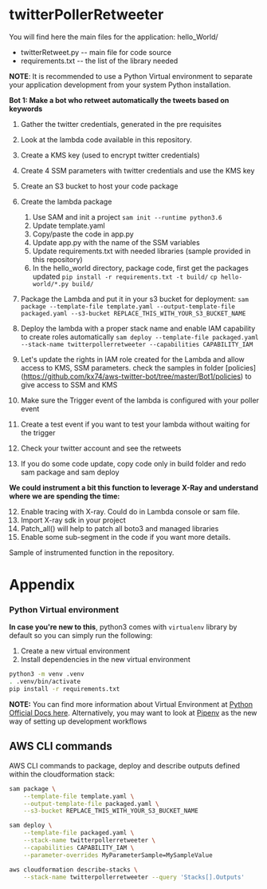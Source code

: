 # twitterPollerRetweeter

You will find here the main files for the application:
hello_World/
  * twitterRetweet.py -- main file for code source
  * requirements.txt -- the list of the library needed

**NOTE**: It is recommended to use a Python Virtual environment to separate your application development from  your system Python installation.

**Bot 1: Make a bot who retweet automatically the tweets based on keywords**
1. Gather the twitter credentials, generated in the pre requisites
2. Look at the lambda code available in this repository.
3. Create a KMS key (used to encrypt twitter credentials)
4. Create 4 SSM parameters with twitter credentials and use the KMS key
5. Create an S3 bucket to host your code package
6. Create the lambda package
    1. Use SAM and init a project
```sam init --runtime python3.6```
    2. Update template.yaml
    3. Copy/paste the code in app.py
    4. Update app.py with the name of the SSM variables
    5. Update requirements.txt with needed libraries (sample provided in this repository)
    6. In the hello_world directory, package code, first get the packages updated
    ```pip install -r requirements.txt -t build/```
    ```cp hello-world/*.py build/```
    
7. Package the Lambda and put it in your s3 bucket for deployment:
```sam package --template-file template.yaml --output-template-file packaged.yaml --s3-bucket REPLACE_THIS_WITH_YOUR_S3_BUCKET_NAME```
8. Deploy the lambda with a proper stack name and enable IAM capability to create roles automatically
```sam deploy --template-file packaged.yaml --stack-name twitterpollerretweeter --capabilities CAPABILITY_IAM```
9. Let's update the rights in IAM role created for the Lambda and allow access to KMS, SSM parameters. check the samples in folder [policies] (https://github.com/kx74/aws-twitter-bot/tree/master/Bot1/policies) to give access to SSM and KMS
10. Make sure the Trigger event of the lambda is configured with your poller event
11. Create a test event if you want to test your lambda without waiting for the trigger
12. Check your twitter account and see the retweets
13. If you do some code update, copy code only in build folder and redo sam package and sam deploy

**We could instrument a bit this function to leverage X-Ray and understand where we are spending the time:**

12. Enable tracing with X-ray. Could do in Lambda console or sam file.
13. Import X-ray sdk in your project
14. Patch_all() will help to patch all boto3 and managed libraries
13. Enable some sub-segment in the code if you want more details.

Sample of instrumented function in the repository.


# Appendix

### Python Virtual environment
**In case you're new to this**, python3 comes with `virtualenv` library by default so you can simply run the following:

1. Create a new virtual environment
2. Install dependencies in the new virtual environment

```bash
python3 -m venv .venv
. .venv/bin/activate
pip install -r requirements.txt
```


**NOTE:** You can find more information about Virtual Environment at [Python Official Docs here](https://docs.python.org/3/tutorial/venv.html). Alternatively, you may want to look at [Pipenv](https://github.com/pypa/pipenv) as the new way of setting up development workflows
## AWS CLI commands

AWS CLI commands to package, deploy and describe outputs defined within the cloudformation stack:

```bash
sam package \
    --template-file template.yaml \
    --output-template-file packaged.yaml \
    --s3-bucket REPLACE_THIS_WITH_YOUR_S3_BUCKET_NAME

sam deploy \
    --template-file packaged.yaml \
    --stack-name twitterpollerretweeter \
    --capabilities CAPABILITY_IAM \
    --parameter-overrides MyParameterSample=MySampleValue

aws cloudformation describe-stacks \
    --stack-name twitterpollerretweeter --query 'Stacks[].Outputs'
```
